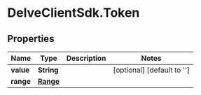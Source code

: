 # DelveClientSdk.Token

## Properties

Name | Type | Description | Notes
------------ | ------------- | ------------- | -------------
**value** | **String** |  | [optional] [default to &#39;&#39;]
**range** | [**Range**](Range.md) |  | 


